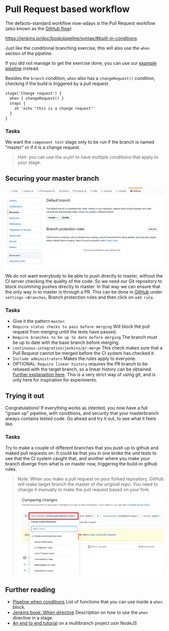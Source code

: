 # Pull Request based workflow

The defacto-standard workflow now-adays is the Pull Request workflow (also known as the [GitHub flow](https://guides.github.com/introduction/flow/))

https://jenkins.io/doc/book/pipeline/syntax/#built-in-conditions

Just like the conditional branching exercise, this will also use the `when` section of the pipeline.

If you did not manage to get the exercise done, you can use our [example pipeline](../examples/jenkinsfile_conditional) instead.

Besides the `branch` condition, `when` also has a `changeRequest()` condition, checking if the build is triggered by a pull request.

```Jenkins
stage('Change request') {
  when { changeRequest() }
  steps {
    sh 'echo "this is a change request"'
  }
}
```

### Tasks

We want the `component test` stage only to be run if the branch is named "master" or if it is a change request.

> Hint: you can use the `anyOf` to have multiple conditions that apply to your stage.

## Securing your master branch

![Securing your branch](../img/branch-protecting.png)

We do not want everybody to be able to push directly to master, without the CI server checking the quality of the code.
So we need our Git repository to block incomming pushes directly to master. In that way we can ensure that the only way in to master is through a PR.
This can be done in [GitHub](https://help.github.com/en/github/administering-a-repository/enabling-required-status-checks) under `settings->Branches`, Branch protection rules and then click on `add rule`.

### Tasks

* Give it the pattern `master`.
* `Require status checks to pass before merging` Will block the pull request from merging untill the tests have passed.
* `Require branches to be up to date before merging` The branch must be up to date with the base branch before merging.
* `continuous-integration/jenkins/pr-merge` This check makes sure that a Pull Request cannot be merged before the CI system has checked it.
* `Include administrators` Makes the rules apply to everyone.
* OPTIONAL: `Require linear history` requires the PR branch to be rebased with the target branch, so a linear history can be obtained. [Further explanaition here](https://www.bitsnbites.eu/a-tidy-linear-git-history/). This is a very strict way of using git, and is only here for inspiration for experiments.

## Trying it out

Congratulations! If everything works as intented, you now have a full "grown up" pipeline, with conditions, and security that your masterbranch always contains tested code.
Go ahead and try it out, to see what it feels like.

### Tasks

Try to make a couple of different branches that you push up to github and maked pull requests on.
It could be that you in one broke the unit tests to see that the CI system caught that, and another where you make your branch diverge from what is on master now, triggering the build-in github rules.

> Note: When you make a pull request on your forked repository, GitHub will make target branch the master of _the original repo_.
> You need to change it manually to make the pull request based on your fork.
>
> ![Change pull request base branch](../img/pull_request.png)

## Further reading

* [Pipeline when conditions](https://jenkins.io/blog/2018/04/09/whats-in-declarative/#new-when-conditions) List of functions that you can use inside a `when` block.
* [Jenkins book: When directive](https://jenkins.io/doc/book/pipeline/syntax/#when) Description on how to use the `when` directive in a stage.
* [An end to end tutorial](https://jenkins.io/doc/tutorials/build-a-multibranch-pipeline-project/#end-to-end-multibranch-pipeline-project-creation) on a multibranch project usin NodeJS